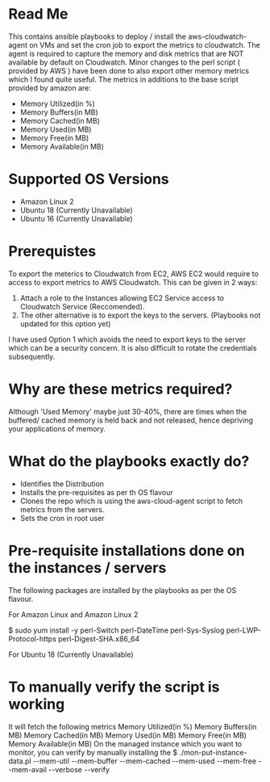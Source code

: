 # Read Me

This contains ansible playbooks to deploy / install the aws-cloudwatch-agent on VMs and set the cron job to export the metrics to cloudwatch.
The agent is required to capture the memory and disk metrics that are NOT available by default on Cloudwatch.
Minor changes to the perl script ( provided by AWS ) have been done to also export other memory metrics which I found quite useful. The metrics in additions to the base script provided by amazon are:
- Memory Utilized(in %)
- Memory Buffers(in MB)
- Memory Cached(in MB)
- Memory Used(in MB)
- Memory Free(in MB)
- Memory Available(in MB)

# Supported OS Versions
- Amazon Linux 2
- Ubuntu 18 (Currently Unavailable)
- Ubuntu 16 (Currently Unavailable)

# Prerequistes
To export the meterics to Cloudwatch from EC2, AWS EC2 would require to access to export metrics to AWS Cloudwatch.
This can be given in 2 ways:
1. Attach a role to the Instances allowing EC2 Service access to Cloudwatch Service (Reccomended).
2. The other alternative is to export the keys to the servers. (Playbooks not updated for this option yet)  

I have used Option 1 which avoids the need to export keys to the server which can be a security concern. It is also difficult to rotate the credentials subsequently.

# Why are these metrics required?
Although 'Used Memory' maybe just 30-40%, there are times when the buffered/ cached memory is held back and not released, hence depriving your applications of memory.

# What do the playbooks exactly do?
- Identifies the Distribution
- Installs the pre-requisites as per th OS flavour
- Clones the repo which is using the aws-cloud-agent script to fetch metrics from the servers.
- Sets the cron in root user

# Pre-requisite installations done on the instances / servers
The following packages are installed by the playbooks as per the OS flavour.

For Amazon Linux and Amazon Linux 2

$ sudo yum install -y perl-Switch perl-DateTime perl-Sys-Syslog perl-LWP-Protocol-https perl-Digest-SHA.x86_64

For Ubuntu 18 (Currently Unavailable)


# To manually verify the script is working
It will fetch the following metrics
Memory Utilized(in %)
Memory Buffers(in MB)
Memory Cached(in MB)
Memory Used(in MB)
Memory Free(in MB)
Memory Available(in MB)
On the managed instance which you want to monitor, you can verify by manually installing the
$ ./mon-put-instance-data.pl --mem-util --mem-buffer --mem-cached --mem-used --mem-free --mem-avail --verbose --verify
